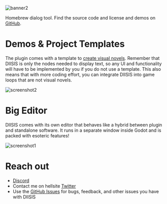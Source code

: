 ![banner2](https://github.com/user-attachments/assets/6c0cb035-8390-4c7a-9ca6-61ea9ba6a279)

Homebrew dialog tool. Find the source code and license and demos on [GitHub](https://github.com/SnekOfSpice/dialog-editor).

# Demos & Project Templates

The plugin comes with a template to [create visual novels](https://github.com/SnekOfSpice/dialog-editor/wiki/Using-the-visual-novel-template). Remember that DIISIS is only the nodes needed to display text, so any UI and functionality will have to be implemented by you if you do not use a template. This also means that with more coding effort, you can integrate DIISIS  into game loops that are not visual novels.

![screenshot2](https://github.com/user-attachments/assets/ca341a37-09f5-467d-b5dc-381bedf9bb07)


# Big Editor

DIISIS comes with its own editor that behaves like a hybrid between plugin and standalone software. It runs in a separate window inside Godot and is packed with esoteric features!

![screenshot1](https://github.com/user-attachments/assets/cb8158dc-e29e-4c97-83aa-2214e5b3c5ad)

# Reach out
- [Discord](https://discord.gg/w9bWyUjAJT)
- Contact me on hellsite [Twitter](https://x.com/SnekOfSpice)
- Use the [GitHub Issues](https://github.com/SnekOfSpice/dialog-editor/issues) for bugs, feedback, and other issues you have with DIISIS

